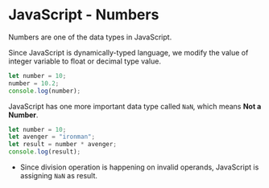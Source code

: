 # JavaScript - Numbers

Numbers are one of the data types in JavaScript.

Since JavaScript is dynamically-typed language, we modify the value of integer variable to float or decimal type value.

```javascript
let number = 10;
number = 10.2;
console.log(number);
```

JavaScript has one more important data type called `NaN`, which means **Not a Number**.

```javascript
let number = 10;
let avenger = "ironman";
let result = number * avenger;
console.log(result);
```
* Since division operation is happening on invalid operands, JavaScript is assigning `NaN` as result.